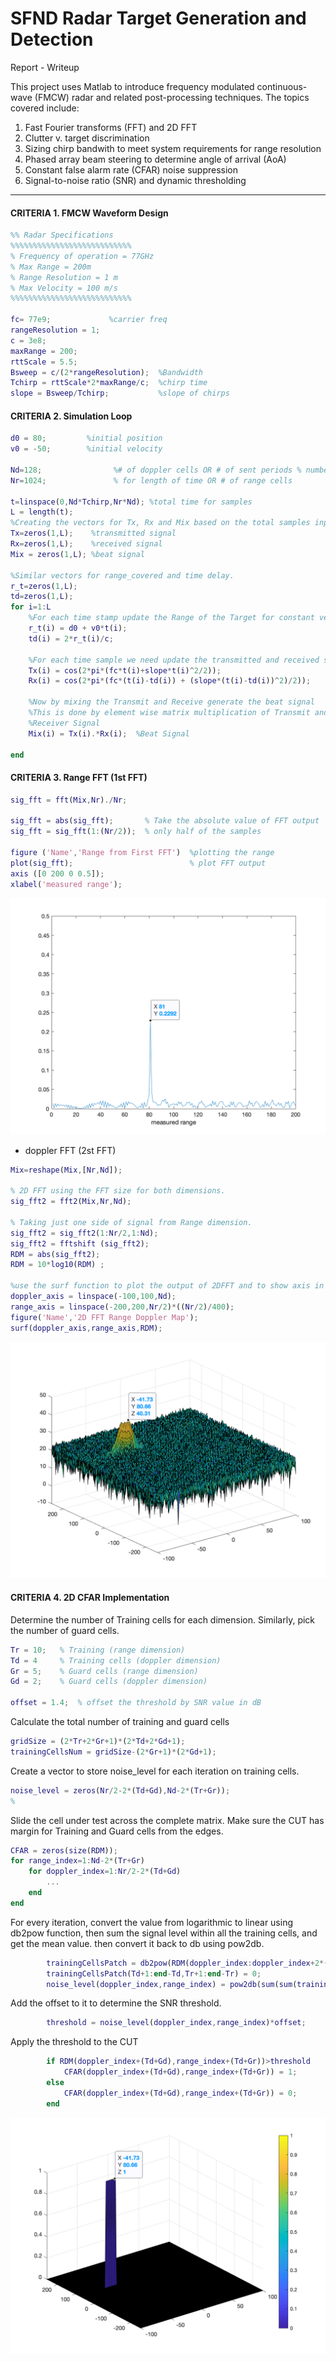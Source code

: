 # SFND Radar Target Generation and Detection
Report  - Writeup

This project uses Matlab to introduce frequency modulated continuous-wave (FMCW) radar and related post-processing techniques. The topics covered include:
1) Fast Fourier transforms (FFT) and 2D FFT
2) Clutter v. target discrimination
3) Sizing chirp bandwith to meet system requirements for range resolution
4) Phased array beam steering to determine angle of arrival (AoA)
5) Constant false alarm rate (CFAR) noise suppression
6) Signal-to-noise ratio (SNR) and dynamic thresholding

---
#### CRITERIA 1. FMCW Waveform Design 
```Matlab
%% Radar Specifications 
%%%%%%%%%%%%%%%%%%%%%%%%%%%
% Frequency of operation = 77GHz
% Max Range = 200m
% Range Resolution = 1 m
% Max Velocity = 100 m/s
%%%%%%%%%%%%%%%%%%%%%%%%%%%

fc= 77e9;             %carrier freq
rangeResolution = 1;
c = 3e8;
maxRange = 200;
rttScale = 5.5;
Bsweep = c/(2*rangeResolution);  %Bandwidth
Tchirp = rttScale*2*maxRange/c;  %chirp time
slope = Bsweep/Tchirp;           %slope of chirps
```

#### CRITERIA 2. Simulation Loop

```Matlab
d0 = 80;         %initial position 
v0 = -50;        %initial velocity

Nd=128;                %# of doppler cells OR # of sent periods % number of chirps
Nr=1024;               % for length of time OR # of range cells      

t=linspace(0,Nd*Tchirp,Nr*Nd); %total time for samples
L = length(t);
%Creating the vectors for Tx, Rx and Mix based on the total samples input.
Tx=zeros(1,L);    %transmitted signal
Rx=zeros(1,L);    %received signal
Mix = zeros(1,L); %beat signal

%Similar vectors for range_covered and time delay.
r_t=zeros(1,L);
td=zeros(1,L);
for i=1:L         
    %For each time stamp update the Range of the Target for constant velocity. 
    r_t(i) = d0 + v0*t(i);
    td(i) = 2*r_t(i)/c;
    
    %For each time sample we need update the transmitted and received signal. 
    Tx(i) = cos(2*pi*(fc*t(i)+slope*t(i)^2/2));
    Rx(i) = cos(2*pi*(fc*(t(i)-td(i)) + (slope*(t(i)-td(i))^2)/2));
    
    %Now by mixing the Transmit and Receive generate the beat signal
    %This is done by element wise matrix multiplication of Transmit and
    %Receiver Signal
    Mix(i) = Tx(i).*Rx(i);  %Beat Signal
    
end
```

#### CRITERIA 3. Range FFT (1st FFT) 

```Matlab
sig_fft = fft(Mix,Nr)./Nr;

sig_fft = abs(sig_fft);       % Take the absolute value of FFT output
sig_fft = sig_fft(1:(Nr/2));  % only half of the samples

figure ('Name','Range from First FFT')  %plotting the range
plot(sig_fft);                          % plot FFT output 
axis ([0 200 0 0.5]);
xlabel('measured range');

```
<img src="results/Figure1-Range from First FFT.png">


* doppler FFT (2st FFT)

```Matlab
Mix=reshape(Mix,[Nr,Nd]);

% 2D FFT using the FFT size for both dimensions.
sig_fft2 = fft2(Mix,Nr,Nd);

% Taking just one side of signal from Range dimension.
sig_fft2 = sig_fft2(1:Nr/2,1:Nd);
sig_fft2 = fftshift (sig_fft2);
RDM = abs(sig_fft2);
RDM = 10*log10(RDM) ;

%use the surf function to plot the output of 2DFFT and to show axis in both dimensions
doppler_axis = linspace(-100,100,Nd);
range_axis = linspace(-200,200,Nr/2)*((Nr/2)/400);
figure('Name','2D FFT Range Doppler Map');
surf(doppler_axis,range_axis,RDM);
```
<img src="results/Figure2-2D FFT Range Doppler Map.png">

#### CRITERIA 4. 2D CFAR Implementation

Determine the number of Training cells for each dimension. Similarly, pick the number of guard cells.

```Matlab
Tr = 10;   % Training (range dimension)
Td = 4     % Training cells (doppler dimension)
Gr = 5;    % Guard cells (range dimension)
Gd = 2;    % Guard cells (doppler dimension)
      
offset = 1.4;  % offset the threshold by SNR value in dB
```
Calculate the total number of training and guard cells
```Matlab
gridSize = (2*Tr+2*Gr+1)*(2*Td+2*Gd+1);
trainingCellsNum = gridSize-(2*Gr+1)*(2*Gd+1);
```
Create a vector to store noise_level for each iteration on training cells.
```Matlab
noise_level = zeros(Nr/2-2*(Td+Gd),Nd-2*(Tr+Gr));
%
```

Slide the cell under test across the complete matrix. 
Make sure the CUT has margin for Training and Guard cells from the edges.

```Matlab
CFAR = zeros(size(RDM));
for range_index=1:Nd-2*(Tr+Gr)
    for doppler_index=1:Nr/2-2*(Td+Gd)
        ...
    end
end
```

For every iteration,  convert the value from logarithmic to linear using db2pow function, then sum the signal level within all the training cells, and get the mean value. then convert it back to db using pow2db.

```Matlab
        trainingCellsPatch = db2pow(RDM(doppler_index:doppler_index+2*(Td+Gd),range_index:range_index+2*(Gr+Tr)));
        trainingCellsPatch(Td+1:end-Td,Tr+1:end-Tr) = 0;
        noise_level(doppler_index,range_index) = pow2db(sum(sum(trainingCellsPatch))/trainingCellsNum);
```

Add the offset to it to determine the SNR threshold.

```Matlab
        threshold = noise_level(doppler_index,range_index)*offset;
```

Apply the threshold to the CUT

```Matlab
        if RDM(doppler_index+(Td+Gd),range_index+(Td+Gr))>threshold
            CFAR(doppler_index+(Td+Gd),range_index+(Td+Gr)) = 1;
        else
            CFAR(doppler_index+(Td+Gd),range_index+(Td+Gr)) = 0;
        end
```

<img src="results/Figure3-2D CA-CFAR Filtered RDM.png">
